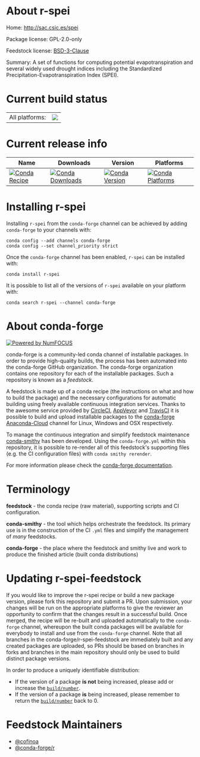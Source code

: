 About r-spei
============

Home: http://sac.csic.es/spei

Package license: GPL-2.0-only

Feedstock license: [BSD-3-Clause](https://github.com/conda-forge/r-spei-feedstock/blob/master/LICENSE.txt)

Summary: A set of functions for computing potential evapotranspiration and several widely used drought indices including the Standardized Precipitation-Evapotranspiration Index (SPEI).

Current build status
====================


<table><tr><td>All platforms:</td>
    <td>
      <a href="https://dev.azure.com/conda-forge/feedstock-builds/_build/latest?definitionId=12560&branchName=master">
        <img src="https://dev.azure.com/conda-forge/feedstock-builds/_apis/build/status/r-spei-feedstock?branchName=master">
      </a>
    </td>
  </tr>
</table>

Current release info
====================

| Name | Downloads | Version | Platforms |
| --- | --- | --- | --- |
| [![Conda Recipe](https://img.shields.io/badge/recipe-r--spei-green.svg)](https://anaconda.org/conda-forge/r-spei) | [![Conda Downloads](https://img.shields.io/conda/dn/conda-forge/r-spei.svg)](https://anaconda.org/conda-forge/r-spei) | [![Conda Version](https://img.shields.io/conda/vn/conda-forge/r-spei.svg)](https://anaconda.org/conda-forge/r-spei) | [![Conda Platforms](https://img.shields.io/conda/pn/conda-forge/r-spei.svg)](https://anaconda.org/conda-forge/r-spei) |

Installing r-spei
=================

Installing `r-spei` from the `conda-forge` channel can be achieved by adding `conda-forge` to your channels with:

```
conda config --add channels conda-forge
conda config --set channel_priority strict
```

Once the `conda-forge` channel has been enabled, `r-spei` can be installed with:

```
conda install r-spei
```

It is possible to list all of the versions of `r-spei` available on your platform with:

```
conda search r-spei --channel conda-forge
```


About conda-forge
=================

[![Powered by NumFOCUS](https://img.shields.io/badge/powered%20by-NumFOCUS-orange.svg?style=flat&colorA=E1523D&colorB=007D8A)](http://numfocus.org)

conda-forge is a community-led conda channel of installable packages.
In order to provide high-quality builds, the process has been automated into the
conda-forge GitHub organization. The conda-forge organization contains one repository
for each of the installable packages. Such a repository is known as a *feedstock*.

A feedstock is made up of a conda recipe (the instructions on what and how to build
the package) and the necessary configurations for automatic building using freely
available continuous integration services. Thanks to the awesome service provided by
[CircleCI](https://circleci.com/), [AppVeyor](https://www.appveyor.com/)
and [TravisCI](https://travis-ci.com/) it is possible to build and upload installable
packages to the [conda-forge](https://anaconda.org/conda-forge)
[Anaconda-Cloud](https://anaconda.org/) channel for Linux, Windows and OSX respectively.

To manage the continuous integration and simplify feedstock maintenance
[conda-smithy](https://github.com/conda-forge/conda-smithy) has been developed.
Using the ``conda-forge.yml`` within this repository, it is possible to re-render all of
this feedstock's supporting files (e.g. the CI configuration files) with ``conda smithy rerender``.

For more information please check the [conda-forge documentation](https://conda-forge.org/docs/).

Terminology
===========

**feedstock** - the conda recipe (raw material), supporting scripts and CI configuration.

**conda-smithy** - the tool which helps orchestrate the feedstock.
                   Its primary use is in the construction of the CI ``.yml`` files
                   and simplify the management of *many* feedstocks.

**conda-forge** - the place where the feedstock and smithy live and work to
                  produce the finished article (built conda distributions)


Updating r-spei-feedstock
=========================

If you would like to improve the r-spei recipe or build a new
package version, please fork this repository and submit a PR. Upon submission,
your changes will be run on the appropriate platforms to give the reviewer an
opportunity to confirm that the changes result in a successful build. Once
merged, the recipe will be re-built and uploaded automatically to the
`conda-forge` channel, whereupon the built conda packages will be available for
everybody to install and use from the `conda-forge` channel.
Note that all branches in the conda-forge/r-spei-feedstock are
immediately built and any created packages are uploaded, so PRs should be based
on branches in forks and branches in the main repository should only be used to
build distinct package versions.

In order to produce a uniquely identifiable distribution:
 * If the version of a package **is not** being increased, please add or increase
   the [``build/number``](https://docs.conda.io/projects/conda-build/en/latest/resources/define-metadata.html#build-number-and-string).
 * If the version of a package **is** being increased, please remember to return
   the [``build/number``](https://docs.conda.io/projects/conda-build/en/latest/resources/define-metadata.html#build-number-and-string)
   back to 0.

Feedstock Maintainers
=====================

* [@cofinoa](https://github.com/cofinoa/)
* [@conda-forge/r](https://github.com/conda-forge/r/)

